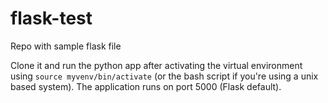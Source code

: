 # flask-test

Repo with sample flask file

Clone it and run the python app after activating the virtual environment using `source myvenv/bin/activate` (or the bash script if you're using a unix based system). The application runs on port 5000 (Flask default).
